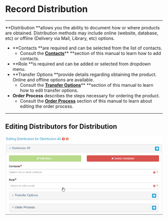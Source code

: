 # Record Distribution

---

**Distribution **allows you the ability to document how or where products are obtained. Distribution methods may include online \(website, database, etc\) or offline \(Delivery via Mail, Library, etc\) options.

* **Contacts **are required and can be selected from the list of contacts.
  * Consult the [**Contacts**](/contacts.md)** **section of this manual to learn how to add contacts.
* **Role **is required and can be added or selected from dropdown menu.
* **Transfer Options **provide details regarding obtaining the product. Online and offline options are available.
  * Consult the [**Transfer Options**](/record/edit/quality/edit-distributors.md)** **section of this manual to learn how to edit transfer options.
* **Order Process** describes the steps necessary for ordering the product. 
  * Consult the [**Order Process**](/record/edit/quality/order-process.md) section of this manual to learn about editing the order process.

---

## Editing Distributors for Distribution

![](/assets/Editing_Distributors_For_Distribution_Window.png)

